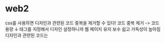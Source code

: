 # web2

css를 사용하면 디자인과 관련된 코드 중복을 제거할 수 있다!
코드 중복 제거 -> 코드 용량 ↓
태그를 지정해서 디자인 설정하니까 웹 페이지 유지 보수 쉽고 가독성이 높아짐
디자인과 관련된 코드는 <style> 태그 안에 있음

선택자 : 태그 이름 혹은 디자인을 바꾸고 싶은 태그
속성 : 태그 디자인을 어떻게 바꾸고 싶은지 설정

```c
a {
    color:red
}
```
a : 선택자(selector)
color:red : 선언(declaration)
color : 속성(property)
red : 값(value)

reference : Coding Everyday(WEB2 - CSS, creator : egoing) https://opentutorials.org/course/3086
<img src="https://s3-ap-northeast-2.amazonaws.com/opentutorials-user-file/module/3129/7333.jpg"></a>

